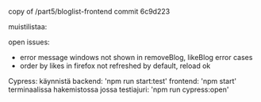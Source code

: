 copy of /part5/bloglist-frontend commit 6c9d223

muistilistaa:

open issues:
- error message windows not shown in removeBlog, likeBlog error cases 
- order by likes in firefox not refreshed by default, reload ok

Cypress:
käynnistä 
backend: 'npm run start:test'
frontend: 'npm start'
terminaalissa hakemistossa jossa testiajuri:
'npm run cypress:open'